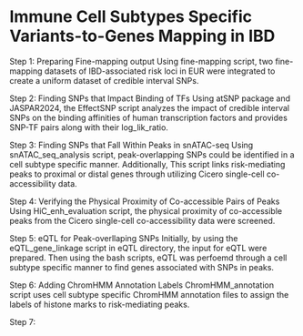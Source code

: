 # Immune Cell Subtypes Specific Variants-to-Genes Mapping in IBD

Step 1: Preparing Fine-mapping output
Using fine-mapping script, two fine-mapping datasets of IBD-associated risk loci in EUR were integrated to create a uniform dataset of credible interval SNPs. 

Step 2: Finding SNPs that Impact Binding of TFs
Using atSNP package and JASPAR2024, the EffectSNP script analyzes the impact of credible interval SNPs on the binding affinities of human transcription factors and provides SNP-TF pairs along with their log_lik_ratio. 

Step 3: Finding SNPs that Fall Within Peaks in snATAC-seq
Using snATAC_seq_analysis script, peak-overlapping SNPs could be identified in a cell subtype specific manner. Additionally, This script links risk-mediating peaks to proximal or distal genes through utilizing Cicero single-cell co-accessibility data. 

Step 4: Verifying the Physical Proximity of Co-accessible Pairs of Peaks
Using HiC_enh_evaluation script, the physical proximity of co-accessible peaks from the Cicero single-cell co-accessibility data were screened. 

Step 5: eQTL for Peak-overllaping SNPs
Initially, by using the eQTL_gene_linkage script in eQTL directory, the input for eQTL were prepared. Then using the bash scripts, eQTL was perfoemd through a cell subtype specific manner to find genes associated with SNPs in peaks. 

Step 6: Adding ChromHMM Annotation Labels
ChromHMM_annotation script uses cell subtype specific ChromHMM annotation files to assign the labels of histone marks to risk-mediating peaks. 

Step 7: 
